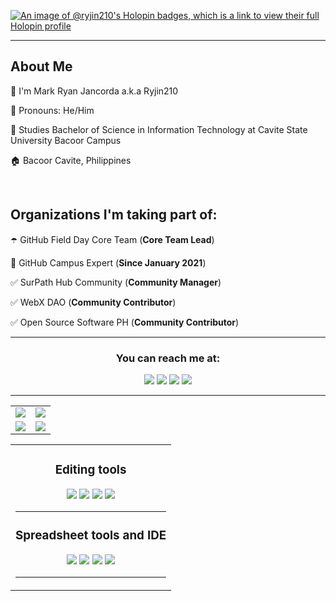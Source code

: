 [![An image of @ryjin210's Holopin badges, which is a link to view their full Holopin profile](https://holopin.me/ryjin210)](https://holopin.io/@ryjin210)

_________________

<h2>About Me</h2>

<p>📛 I'm Mark Ryan Jancorda a.k.a Ryjin210</p>
<p> 🧑 Pronouns: He/Him </p>
<p>🏫 Studies Bachelor of Science in Information Technology at Cavite State University Bacoor Campus</p>
<p>🏠 Bacoor Cavite, Philippines</p>

<br>

<h2><b>Organizations I'm taking part of:</b></h2>
<p>☂️ GitHub Field Day Core Team (<b>Core Team Lead</b>)</p>
<p>🚩 GitHub Campus Expert (<b>Since January 2021</b>)</p>
<p>✅ SurPath Hub Community (<b>Community Manager</b>)</p>
<p>✅ WebX DAO (<b>Community Contributor</b>)</p>
<p>✅ Open Source Software PH (<b>Community Contributor</b>)</p>

_________________

<h3 align="center">You can reach me at:</h3>

<p align="center"><a href="https://www.facebook.com/Ryjin210/"><img src="https://img.shields.io/badge/Facebook-1877F2?style=for-the-badge&logo=facebook&logoColor=white"></a>
<a href="https://www.linkedin.com/in/mark-ryan-jancorda-6916a6204/"><img src="https://img.shields.io/badge/LinkedIn-0077B5?style=for-the-badge&logo=linkedin&logoColor=white"></a>
<a href="https://twitter.com/Ryjinx210"><img src="https://img.shields.io/badge/Twitter-1DA1F2?style=for-the-badge&logo=twitter&logoColor=white"></a>
<a href="https://www.youtube.com/channel/UCyESp1RtvMEBPWJlAyBuWmA"><img src="https://img.shields.io/badge/YouTube-FF0000?style=for-the-badge&logo=youtube&logoColor=white"></a></p>

_________________


<table align="center" width="100%">
  <tr>
  <td>
    <img src="https://github-readme-streak-stats.herokuapp.com/?user=Ryjin210&theme=tokyonight_duo">
  </td>
  <td> 
    <img src="https://github-readme-stats.vercel.app/api?username=Ryjin210&show_icons=true&theme=tokyonight">
  </td>
  </tr>  
  <tr>
    <td align="center">
    <img src="https://github-readme-stats.vercel.app/api/top-langs/?username=Ryjin210&theme=tokyonight">        
    </td>
    <td align="center">
    <img src="https://github-readme-stats.vercel.app/api/pin/?username=Ryjin210&repo=TechGeeksHub&theme=tokyonight">
      </td>
  </tr>
  </table>
<table align="center" width="100%">
 <tr>      
    <td align="center" background-color="black">
      <h3>Editing tools</h3>
      <img src="https://img.shields.io/badge/Canva-%2300C4CC.svg?&style=for-the-badge&logo=Canva&logoColor=white">
      <img src="https://img.shields.io/badge/Adobe%20Photoshop-31A8FF?style=for-the-badge&logo=Adobe%20Photoshop&logoColor=black">
      <img src="https://img.shields.io/badge/Adobe%20Premiere%20Pro-9999FF?style=for-the-badge&logo=Adobe%20Premiere%20Pro&logoColor=white">
      <img src="https://img.shields.io/badge/Adobe%20Illustrator-FF9A00?style=for-the-badge&logo=adobe%20illustrator&logoColor=white">
      <hr>
      <h3 align="center">Spreadsheet tools and IDE</h3>      
      <img src="https://img.shields.io/badge/Microsoft_Office-D83B01?style=for-the-badge&logo=microsoft-office&logoColor=white">
      <img src="https://img.shields.io/badge/Eclipse-2C2255?style=for-the-badge&logo=eclipse&logoColor=white">
      <img src="https://img.shields.io/badge/Visual_Studio-5C2D91?style=for-the-badge&logo=visual%20studio&logoColor=white">
      <img src="https://img.shields.io/badge/Visual_Studio_Code-0078D4?style=for-the-badge&logo=visual%20studio%20code&logoColor=white">
      <hr>
    </td>
    </tr>
</table>



